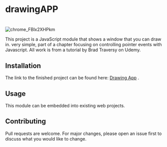 # drawingAPP
# 
![chrome_FBlx2XHPkm](https://user-images.githubusercontent.com/67667160/111917727-ef821680-8a57-11eb-8cd2-c88c3c4dac0a.png)


This project is a JavaScript module that shows a window that you can draw in.  very simple, part of a chapter focusing on controlling pointer events with Javascript.  All work is from a tutorial by Brad Traversy on Udemy.    

## Installation

The link to the finished project can be found here: [Drawing App](https://paolourciullo.github.io/drawingAPP/) .



## Usage

This module can be embedded into existing web projects.  

## Contributing
Pull requests are welcome. For major changes, please open an issue first to discuss what you would like to change.

